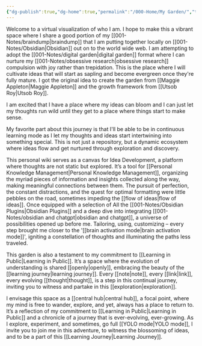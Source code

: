 ```yaml
---
{"dg-publish":true,"dg-home":true,"permalink":"/000-Home/My Garden/","tags":["gardenEntry"],"dgPassFrontmatter":true,"noteIcon":""}
---
```


Welcome to a virtual visualization of who I am. I hope to make this a vibrant space where I share a good portion of my [[001-Notes/braindump\|braindump]] that I am putting together locally on [[001-Notes/Obsidian\|Obsidian]] out on to the world wide web. I am attempting to adopt the [[001-Notes/digital garden\|digital garden]] format where I can nurture my [[001-Notes/obsessive research\|obsessive research]] compulsion with joy rather than trepidation. This is the place where I will cultivate ideas that will start as sapling and become evergreen once they're fully mature. I got the original idea to create the garden from [[Maggie Appleton\|Maggie Appleton]] and the growth framework from [[Utsob Roy\|Utsob Roy]]. 

I am excited that I have a place where my ideas can bloom and I can just let my thoughts run wild until they get to a place where things start to make sense.

My favorite part about this journey is that I'll be able to be in continuous learning mode as I let my thoughts and ideas start intertwining into something special.  This is not just a repository, but a dynamic ecosystem where ideas flow and get nurtured through exploration and discovery. 

This personal wiki serves as a canvas for Idea Development, a platform where thoughts are not static but explored. It’s a tool for [[Personal Knowledge Management\|Personal Knowledge Management]], organizing the myriad pieces of information and insights collected along the way, making meaningful connections between them. The pursuit of perfection, the constant distractions, and the quest for optimal formatting were little pebbles on the road, sometimes impeding the [[flow of ideas\|flow of ideas]]. Once equipped with a selection of All the  [[001-Notes/Obsidian Plugins\|Obsidian Plugins]] and a deep dive into integrating [[001-Notes/obsidian and chatgpt\|obsidian and chatgpt]], a universe of possibilities opened up before me. Tailoring, using, customizing – every step brought me closer to the '[[brain activation mode\|brain activation mode]]', igniting a constellation of thoughts and illuminating the paths less traveled.

This garden is also a testament to my commitment to [[Learning in Public\|Learning in Public]]. It’s a space where the evolution of understanding is shared [[openly\|openly]], embracing the beauty of the [[learning journey\|learning journey]]. Every [[note\|note]], every [[link\|link]], every evolving [[thought\|thought]], is a step in this continual journey, inviting you to witness and partake in this [[exploration\|exploration]]. 

I envisage this space as a [[central hub\|central hub]], a focal point, where my mind is free to wander, explore, and yet, always has a place to return to. It’s a reflection of my commitment to [[Learning in Public\|Learning in Public]] and a chronicle of a journey that is ever-evolving, ever-growing. As I explore, experiment, and sometimes, go full [[YOLO mode\|YOLO mode]], I invite you to join me in this adventure, to witness the blossoming of ideas, and to be a part of this [[Learning Journey\|Learning Journey]].